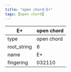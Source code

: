 ```yaml
---
title: "open chord:E+"
tags: [open chord]
---
```


|E+|open chord|
|---|---|
|type|open chord|
|root_string|6|
|name|E+|
|fingering|032110|


